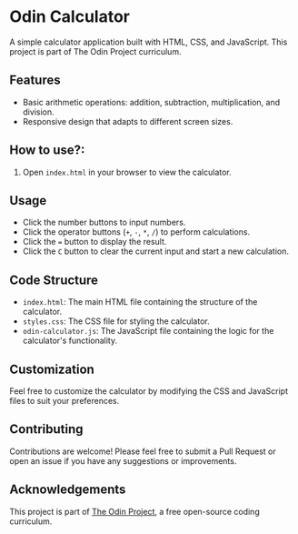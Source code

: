
# Odin Calculator

A simple calculator application built with HTML, CSS, and JavaScript. This project is part of The Odin Project curriculum.

## Features

- Basic arithmetic operations: addition, subtraction, multiplication, and division.
- Responsive design that adapts to different screen sizes.

## How to use?:
1. Open `index.html` in your browser to view the calculator.

## Usage

- Click the number buttons to input numbers.
- Click the operator buttons (`+`, `-`, `*`, `/`) to perform calculations.
- Click the `=` button to display the result.
- Click the `C` button to clear the current input and start a new calculation.

## Code Structure

- `index.html`: The main HTML file containing the structure of the calculator.
- `styles.css`: The CSS file for styling the calculator.
- `odin-calculator.js`: The JavaScript file containing the logic for the calculator's functionality.

## Customization

Feel free to customize the calculator by modifying the CSS and JavaScript files to suit your preferences.

## Contributing

Contributions are welcome! Please feel free to submit a Pull Request or open an issue if you have any suggestions or improvements.

## Acknowledgements

This project is part of [The Odin Project](https://www.theodinproject.com/), a free open-source coding curriculum.
